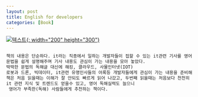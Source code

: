 ```yaml
---
layout: post
title: English for developers
categories: [Book]
---
```


[![텍스트](http://image.yes24.com/momo/TopCate566/MidCate009/56582107.jpg){: width="200" height="300"}](http://www.yes24.com/Product/Goods/19992192?scode=032&OzSrank=1)

```markdown

책의 내용은 단순하다. it라는 직종에서 일하는 개발자들이 접할 수 있는 it관련 기사를 영어로 독해 할 수 있게 제공해주면서
문법을 쉽게 설명해주며 기사 내용도 관심이 가는 내용을 모아 놓았다. 
딱딱한 문법의 독해글 대신에 해킹, 클라우드, 사물인터넷(IOT)
로봇과 드론, 빅데이터, it관련 유명인사들의 어록등 개발자들에게 관심이 가는 내용을 준비해 놓았다.
책은 처음 읽을때는 이해가 잘 안되도 빠르게 읽어 나갔고, 두번째 읽을때는 처음보다 천천히 보면서 독해 능력을 향상 시켜나갔다.
it 관련 지식 및 트렌드도 얻을수 있고, 영어 독해실력도 늘으니
 영어가 부족한(독해) 사람들에게 추천하는 책이다.
```

 
